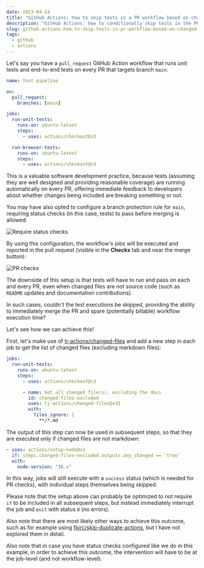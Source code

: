 ```yaml
---
date: 2023-04-24
title: "GitHub Actions: how to skip tests in a PR workflow based on changed files"
description: "GitHub Actions: how to conditionally skip tests in the PR pipeline based on changed files"
slug: github-actions-how-to-skip-tests-in-pr-workflow-based-on-changed-files
tags:
  - github
  - actions
---
```


Let's say you have a `pull_request` GitHub Action workflow that runs unit tests
and end-to-end tests on every PR that targets branch `main`:

```yaml
name: Test pipeline

on:
  pull_request:
    branches: [main]

jobs:
  run-unit-tests:
    runs-on: ubuntu-latest
    steps:
      - uses: actions/checkout@v3

  run-browser-tests:
    runs-on: ubuntu-latest
    steps:
      - uses: actions/checkout@v3
```

This is a valuable software development practice, because tests (assuming they
are well designed and providing reasonable coverage) are running automatically
on every PR, offering immediate feedback to developers about whether changes
being included are breaking something or not.

You may have also opted to configure a branch protection rule for `main`,
requiring status checks (in this case, tests) to pass before merging is allowed:

![Require status checks](/img/articles/2023-04-24-require-status-checks.png)

By using this configuration, the workflow's jobs will be executed and reported
in the pull request (visible in the **Checks** tab and near the merge button):

![PR checks](/img/articles/2023-04-24-pr-checks.png)

The downside of this setup is that tests will have to run and pass on each and
every PR, even when changed files are not source code (such as `README` updates
and documentation contributions).

In such cases, couldn't the test executions be skipped, providing the ability to
immediately merge the PR and spare (potentially billable) workflow execution
time?

Let's see how we can achieve this!

First, let's make use of
[tj-actions/changed-files](https://github.com/tj-actions/changed-files) and add
a new step in each job to get the list of changed files (excluding markdown
files):

```yaml
jobs:
  run-unit-tests:
    runs-on: ubuntu-latest
    steps:
      - uses: actions/checkout@v3

      - name: Get all changed file(s), excluding the docs
        id: changed-files-excluded
        uses: tj-actions/changed-files@v35
        with:
          files_ignore: |
            **/*.md
```

The output of this step can now be used in subsequent steps, so that they are
executed only if changed files are not markdown:

```yaml
- uses: actions/setup-node@v3
  if: steps.changed-files-excluded.outputs.any_changed == 'true'
  with:
    node-version: "16.x"
```

In this way, jobs will still execute with a `success` status (which is needed
for PR checks), with individual steps themselves being skipped.

Please note that the setup above can probably be optimized to not require `if`
to be included in all subsequent steps, but instead immediately interrupt the
job and `exit` with status `0` (no errors).

Also note that there are most likely other ways to achieve this outcome, such as
for example using
[fkirc/skip-duplicate-actions](https://github.com/fkirc/skip-duplicate-actions),
but I have not explored them in detail.

Also note that in case you have status checks configured like we do in this
example, in order to achieve this outcome, the intervention will have to be at
the job-level (and not workflow-level).
